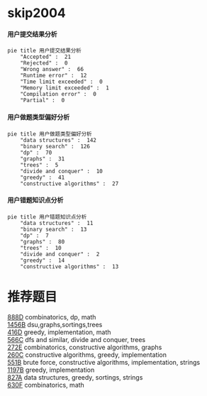 # skip2004

<!-- tabs:start -->



#### **用户提交结果分析**

```mermaid
pie title 用户提交结果分析
    "Accepted" :  21
    "Rejected" :  0
    "Wrong answer" :  66
    "Runtime error" :  12
    "Time limit exceeded" :  0
    "Memory limit exceeded" :  1
    "Compilation error" :  0
    "Partial" :  0
```

#### **用户做题类型偏好分析**

```mermaid
pie title 用户做题类型偏好分析
    "data structures" :  142
    "binary search" :  126
    "dp" :  70
    "graphs" :  31
    "trees" :  5
    "divide and conquer" :  10
    "greedy" :  41
    "constructive algorithms" :  27
```
#### **用户错题知识点分析**

```mermaid
pie title 用户错题知识点分析
    "data structures" :  11
    "binary search" :  13
    "dp" :  7
    "graphs" :  80
    "trees" :  10
    "divide and conquer" :  2
    "greedy" :  14
    "constructive algorithms" :  13
```



<!-- tabs:end -->
# 推荐题目
[888D](https://codeforces.com/contest/888/problem/D)		combinatorics,
                        dp,
                        math		  
[1456B](https://codeforces.com/contest/1456/problem/B)		dsu,graphs,sortings,trees		  
[416D](https://codeforces.com/contest/416/problem/D)		greedy,
                        implementation,
                        math		  
[566C](https://codeforces.com/contest/566/problem/C)		dfs and similar,
                        divide and conquer,
                        trees		  
[272E](https://codeforces.com/contest/272/problem/E)		combinatorics,
                        constructive algorithms,
                        graphs		  
[260C](https://codeforces.com/contest/260/problem/C)		constructive algorithms,
                        greedy,
                        implementation		  
[551B](https://codeforces.com/contest/551/problem/B)		brute force,
                        constructive algorithms,
                        implementation,
                        strings		  
[1197B](https://codeforces.com/contest/1197/problem/B)		greedy,
                        implementation		  
[827A](https://codeforces.com/contest/827/problem/A)		data structures,
                        greedy,
                        sortings,
                        strings		  
[630F](https://codeforces.com/contest/630/problem/F)		combinatorics,
                        math		  
